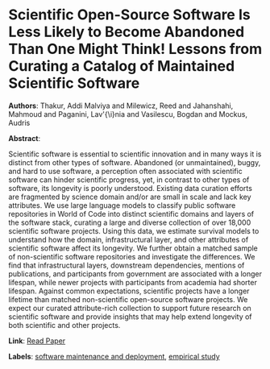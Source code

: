 # Scientific Open-Source Software Is Less Likely to Become Abandoned Than One Might Think! Lessons from Curating a Catalog of Maintained Scientific Software

**Authors**: Thakur, Addi Malviya and Milewicz, Reed and Jahanshahi, Mahmoud and Paganini, Lav\'{\i}nia and Vasilescu, Bogdan and Mockus, Audris

**Abstract**:

Scientific software is essential to scientific innovation and in many ways it is distinct from other types of software. Abandoned (or unmaintained), buggy, and hard to use software, a perception often associated with scientific software can hinder scientific progress, yet, in contrast to other types of software, its longevity is poorly understood. Existing data curation efforts are fragmented by science domain and/or are small in scale and lack key attributes. We use large language models to classify public software repositories in World of Code into distinct scientific domains and layers of the software stack, curating a large and diverse collection of over 18,000 scientific software projects. Using this data, we estimate survival models to understand how the domain, infrastructural layer, and other attributes of scientific software affect its longevity. We further obtain a matched sample of non-scientific software repositories and investigate the differences. We find that infrastructural layers, downstream dependencies, mentions of publications, and participants from government are associated with a longer lifespan, while newer projects with participants from academia had shorter lifespan. Against common expectations, scientific projects have a longer lifetime than matched non-scientific open-source software projects. We expect our curated attribute-rich collection to support future research on scientific software and provide insights that may help extend longevity of both scientific and other projects.

**Link**: [Read Paper](https://doi.org/10.1145/3729369)

**Labels**: [software maintenance and deployment](../../labels/software_maintenance_and_deployment.md), [empirical study](../../labels/empirical_study.md)

